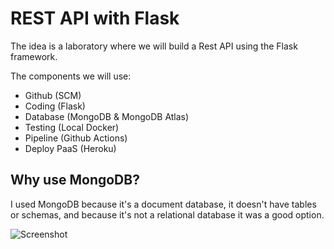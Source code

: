 # REST API with Flask

The idea is a laboratory where we will build a Rest API using the Flask framework.

The components we will use:
- Github (SCM)
- Coding (Flask)
- Database (MongoDB & MongoDB Atlas)
- Testing (Local Docker)
- Pipeline (Github Actions)
- Deploy PaaS (Heroku)

## Why use MongoDB?

I used MongoDB because it's a document database, it doesn't have tables or schemas, and because it's not a relational database it was a good option.

![Screenshot](project_architecture.jpeg)